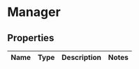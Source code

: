 
# Manager

## Properties
Name | Type | Description | Notes
------------ | ------------- | ------------- | -------------




